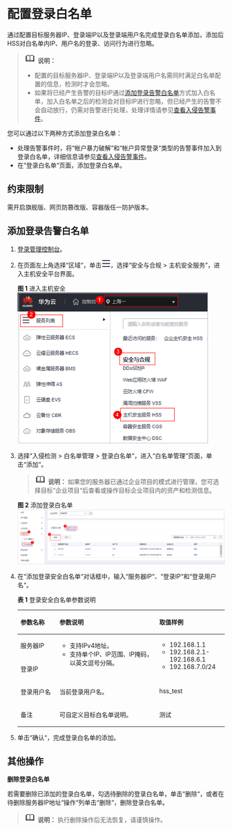 # 配置登录白名单<a name="hss_01_0029"></a>

通过配置目标服务器IP、登录端IP以及登录端用户名完成登录白名单添加，添加后HSS对白名单内IP、用户名的登录、访问行为进行忽略。

>![](public_sys-resources/icon-note.gif) **说明：** 
>-   配置的目标服务器IP、登录端IP以及登录端用户名需同时满足白名单配置的信息，检测时才会忽略。
>-   如果将已经产生告警的目标IP通过[添加登录告警白名单](#section349913102296)方式加入白名单，加入白名单之后的检测会对目标IP进行忽略，但已经产生的告警不会自动放行，仍需对告警进行处理，处理详情请参见[查看入侵告警事件](查看入侵告警事件.md)。

您可以通过以下两种方式添加登录白名单：

-   处理告警事件时，将“帐户暴力破解“和“帐户异常登录“类型的告警事件加入到登录白名单，详细信息请参见[查看入侵告警事件](查看入侵告警事件.md)。
-   在“登录白名单“页面，添加登录白名单。

## 约束限制<a name="section1378819553473"></a>

需开启旗舰版、网页防篡改版、容器版任一防护版本。

## 添加登录告警白名单<a name="section349913102296"></a>

1.  [登录管理控制台](https://console.huaweicloud.com/?locale=zh-cn)。
2.  在页面左上角选择“区域“，单击![](figures/zh-cn_image_0000001517317834.png)，选择“安全与合规 \> 主机安全服务”，进入主机安全平台界面。

    **图 1**  进入主机安全<a name="hss_01_0234_fig1855613765114"></a>  
    ![](figures/进入主机安全.png "进入主机安全")

3.  选择“入侵检测  \>  白名单管理  \>  登录白名单“，进入“白名单管理“页面，单击“添加“。

    >![](public_sys-resources/icon-note.gif) **说明：** 
    >如果您的服务器已通过企业项目的模式进行管理，您可选择目标“企业项目“后查看或操作目标企业项目内的资产和检测信息。

    **图 2**  添加登录白名单<a name="fig84424528346"></a>  
    ![](figures/添加登录白名单.png "添加登录白名单")

4.  在“添加登录安全白名单“对话框中，输入“服务器IP“、“登录IP“和“登录用户名“。

    **表 1**  登录安全白名单参数说明

    <a name="table4327949111416"></a>
    <table><thead align="left"><tr id="row0328184931419"><th class="cellrowborder" valign="top" width="18.79187918791879%" id="mcps1.2.4.1.1"><p id="p8328114916143"><a name="p8328114916143"></a><a name="p8328114916143"></a>参数名称</p>
    </th>
    <th class="cellrowborder" valign="top" width="48.12481248124813%" id="mcps1.2.4.1.2"><p id="p9329249191413"><a name="p9329249191413"></a><a name="p9329249191413"></a>参数说明</p>
    </th>
    <th class="cellrowborder" valign="top" width="33.083308330833084%" id="mcps1.2.4.1.3"><p id="p332994931417"><a name="p332994931417"></a><a name="p332994931417"></a>取值样例</p>
    </th>
    </tr>
    </thead>
    <tbody><tr id="row732944951411"><td class="cellrowborder" valign="top" width="18.79187918791879%" headers="mcps1.2.4.1.1 "><p id="p5329174921416"><a name="p5329174921416"></a><a name="p5329174921416"></a>服务器IP</p>
    </td>
    <td class="cellrowborder" rowspan="2" valign="top" width="48.12481248124813%" headers="mcps1.2.4.1.2 "><a name="ul83141108275"></a><a name="ul83141108275"></a><ul id="ul83141108275"><li>支持IPv4地址。</li><li>支持单个IP、IP范围、IP掩码，以英文逗号分隔。</li></ul>
    </td>
    <td class="cellrowborder" rowspan="2" valign="top" width="33.083308330833084%" headers="mcps1.2.4.1.3 "><a name="ul1956317174319"></a><a name="ul1956317174319"></a><ul id="ul1956317174319"><li>192.168.1.1</li><li>192.168.2.1-192.168.6.1</li><li>192.168.7.0/24</li></ul>
    </td>
    </tr>
    <tr id="row532984919140"><td class="cellrowborder" valign="top" headers="mcps1.2.4.1.1 "><p id="p14329154915146"><a name="p14329154915146"></a><a name="p14329154915146"></a>登录IP</p>
    </td>
    </tr>
    <tr id="row18329134951415"><td class="cellrowborder" valign="top" width="18.79187918791879%" headers="mcps1.2.4.1.1 "><p id="p16329144911144"><a name="p16329144911144"></a><a name="p16329144911144"></a>登录用户名</p>
    </td>
    <td class="cellrowborder" valign="top" width="48.12481248124813%" headers="mcps1.2.4.1.2 "><p id="p1732994910142"><a name="p1732994910142"></a><a name="p1732994910142"></a>当前登录用户名。</p>
    </td>
    <td class="cellrowborder" valign="top" width="33.083308330833084%" headers="mcps1.2.4.1.3 "><p id="p2329849131420"><a name="p2329849131420"></a><a name="p2329849131420"></a>hss_test</p>
    </td>
    </tr>
    <tr id="row19329749121410"><td class="cellrowborder" valign="top" width="18.79187918791879%" headers="mcps1.2.4.1.1 "><p id="p93323495142"><a name="p93323495142"></a><a name="p93323495142"></a>备注</p>
    </td>
    <td class="cellrowborder" valign="top" width="48.12481248124813%" headers="mcps1.2.4.1.2 "><p id="p12332849171415"><a name="p12332849171415"></a><a name="p12332849171415"></a>可自定义目标白名单说明。</p>
    </td>
    <td class="cellrowborder" valign="top" width="33.083308330833084%" headers="mcps1.2.4.1.3 "><p id="p83320499149"><a name="p83320499149"></a><a name="p83320499149"></a>测试</p>
    </td>
    </tr>
    </tbody>
    </table>

5.  单击“确认“，完成登录白名单的添加。

## 其他操作<a name="section927114112309"></a>

**删除登录白名单**

若需要删除已添加的登录白名单，勾选待删除的登录白名单，单击“删除“，或者在待删除服务器IP地址“操作“列单击“删除“，删除登录白名单。

>![](public_sys-resources/icon-note.gif) **说明：** 
>执行删除操作后无法恢复，请谨慎操作。

